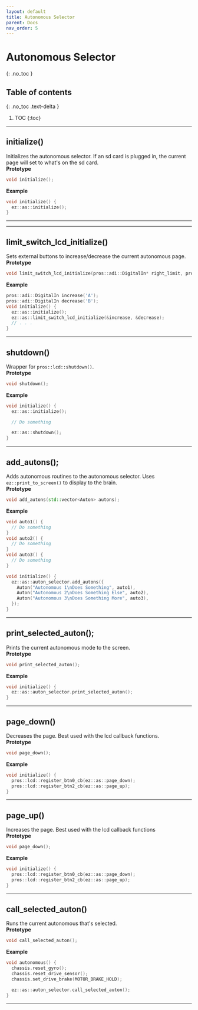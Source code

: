 ```yaml
---
layout: default
title: Autonomous Selector
parent: Docs
nav_order: 5
---
```



# **Autonomous Selector**
{: .no_toc }

## Table of contents
{: .no_toc .text-delta }

1. TOC
{:toc}


---

## initialize() 
Initializes the autonomous selector.  If an sd card is plugged in, the current page will set to what's on the sd card.  
**Prototype**
```cpp
void initialize();
```

**Example**
```cpp
void initialize() {
  ez::as::initialize();
}
```


---


---

## limit_switch_lcd_initialize() 
Sets external buttons to increase/decrease the current autonomous page.    
**Prototype**
```cpp
void limit_switch_lcd_initialize(pros::adi::DigitalIn* right_limit, pros::adi::DigitalIn* left_limit = nullptr);
```

**Example**
```cpp
pros::adi::DigitalIn increase('A');
pros::adi::DigitalIn decrease('B');
void initialize() {
  ez::as::initialize();
  ez::as::limit_switch_lcd_initialize(&increase, &decrease);
  // . . .
}
```


---



## shutdown() 
Wrapper for `pros::lcd::shutdown()`.    
**Prototype**
```cpp
void shutdown();
```

**Example**
```cpp
void initialize() {
  ez::as::initialize();

  // Do something

  ez::as::shutdown();
}
```


---


## add_autons();
Adds autonomous routines to the autonomous selector. Uses `ez::print_to_screen()` to display to the brain.  
**Prototype**
```cpp
void add_autons(std::vector<Auton> autons);
```

**Example**
```cpp
void auto1() {
  // Do something
}
void auto2() {
  // Do something
}
void auto3() {
  // Do something
}

void initialize() {
  ez::as::auton_selector.add_autons({
    Auton("Autonomous 1\nDoes Something", auto1),
    Auton("Autonomous 2\nDoes Something Else", auto2),
    Auton("Autonomous 3\nDoes Something More", auto3),
  });
}
```


---


## print_selected_auton();
Prints the current autonomous mode to the screen.    
**Prototype**
```cpp
void print_selected_auton();
```

**Example**
```cpp
void initialize() {
  ez::as::auton_selector.print_selected_auton(); 
}
```
 

---



## page_down()
Decreases the page. Best used with the lcd callback functions.   
**Prototype**
```cpp
void page_down();
```

**Example**
```cpp
void initialize() {
  pros::lcd::register_btn0_cb(ez::as::page_down);
  pros::lcd::register_btn2_cb(ez::as::page_up);
}
```


---


## page_up()
Increases the page. Best used with the lcd callback functions  
**Prototype**
```cpp
void page_down();
```

**Example**
```cpp
void initialize() {
  pros::lcd::register_btn0_cb(ez::as::page_down);
  pros::lcd::register_btn2_cb(ez::as::page_up);
}
```


---


## call_selected_auton()
Runs the current autonomous that's selected.    
**Prototype**
```cpp
void call_selected_auton();
```

**Example**
```cpp
void autonomous() {
  chassis.reset_gyro(); 
  chassis.reset_drive_sensor(); 
  chassis.set_drive_brake(MOTOR_BRAKE_HOLD); 

  ez::as::auton_selector.call_selected_auton(); 
}
```


---

